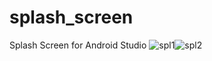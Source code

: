 # splash_screen
Splash Screen for Android Studio
![spl1](https://user-images.githubusercontent.com/112081615/187073074-2edcb866-b2d8-4fab-ae6a-1f3a9d675114.png)![spl2](https://user-images.githubusercontent.com/112081615/187073099-8b2578b6-6f99-47e2-a8aa-e5afbf218b2e.png)
